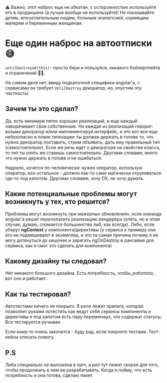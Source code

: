 ⚠ Важно, этот наброс еще не обкатан, с осторожностью используйте его в продакшене (а лучше вообще не используйте)!
Не показывайте детям, впечатлительным людям, больным эпилепсией, кормящим матерям и беременным женщинам.

# Еще один наброс на автоотписки 😅
`untilDestroyed(this)`- просто бери и пользуйся, никакого бойлерплейта и ограничений 🐱‍🏍.

На самом деле нет, ввиду подкапотной специфики angular'a, с сервисами он требует `UntilDestroy` декоратор, но, опустим эту частность)

## Зачем ты это сделал?
Да, есть минимум пяток хороших реализаций, и еще каждый наворачивает свои собственные. Но каждая из реализаций говорит: возьми декоратор и/или имплементируй интерфейс, и это вот все еще небезопасно в плане типизации: ты должен держать в голове то, что нужно декоратор поставить, стрим объявить, дать ему правильный тип (самостоятельно). Если же речь идет о декораторе на свойстве класса, то тип ты опять же ставишь самостоятельно. Другими словами, много что нужно держать в голове и не ошибаться.

Надоело, хочется по-человечески: нужен оператор, использую оператор, все остальное - должно как-то само магически отруливаться где-то под капотом. Другими словами, хочу DX, не хочу думать. 

## Какие потенциальные проблемы могут возникнуть у тех, кто решится?
Проблемы могут возникнуть при мажорных обновлениях, если команда angular'а решит перелопатить реализацию рендерера (опять, но в этом случае, думаю, сломается большинство либ, как всегда). Либо, если уберут __ngContext__ у компонента/директивы (у сервиса к примеру они его не подмешивают в экземпляр, и это та самая причина почему я не могу дотянуться до кишочек и зарегать ngOnDestroy в рантайме для сервиса, как я смог это сделать для компонента)

## Какому дизайну ты следовал?
Нет никакого большого дизайна. Есть потребность, _чтобы_работало_, вот оно и работает. 

## Как ты тестировал?
Автотестами ничего не покрыто. В репе лежит прилага, которая позволяет руками потестить как ведут себя сервисы компоненты и директивы и под капотом есть пару переменных, что содержат статусы. Все тестируется ручками.

Если кому-то очень захочется - буду рад, если покроете тестами. Тест-кейсы описать помогу.

## P.S
Либа специально не выложена в npm, а реп тут лежит скорее для того, чтобы продолжать в нем ее разрабатывать.
Когда я пойму, что есть потребность и она готова, сделаю пакет.
